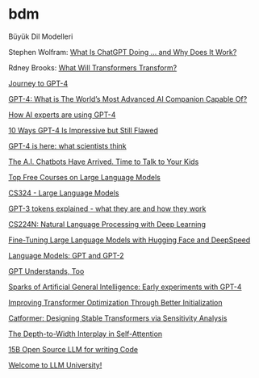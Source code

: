 # bdm
Büyük Dil Modelleri 


Stephen Wolfram: [What Is ChatGPT Doing … and Why Does It Work?](https://writings.stephenwolfram.com/2023/02/what-is-chatgpt-doing-and-why-does-it-work/)

Rdney Brooks: [What Will Transformers Transform?](https://rodneybrooks.com/what-will-transformers-transform)

[Journey to GPT-4](https://lifearchitect.ai/gpt-4/)

[GPT-4: What is The World’s Most Advanced AI Companion Capable Of?](https://impakter.com/gpt-4-what-is-the-worlds-most-advanced-ai-companion-capable-of/)

[How AI experts are using GPT-4](https://www.technologyreview.com/2023/03/21/1070102/how-ai-experts-are-using-gpt-4/)

[10 Ways GPT-4 Is Impressive but Still Flawed](https://www.nytimes.com/2023/03/14/technology/openai-new-gpt4.html)

[GPT-4 is here: what scientists think](https://www.nature.com/articles/d41586-023-00816-5)

[The A.I. Chatbots Have Arrived. Time to Talk to Your Kids](https://www-nytimes-com.cdn.ampproject.org/c/s/www.nytimes.com/2023/03/22/well/family/ai-chatgpt-parents-children.amp.html)


[Top Free Courses on Large Language Models](https://www.kdnuggets.com/2023/03/top-free-courses-large-language-models.html)

[CS324 - Large Language Models](https://stanford-cs324.github.io/winter2022/)

[GPT-3 tokens explained - what they are and how they work](https://blog.quickchat.ai/post/tokens-entropy-question/)

[CS224N: Natural Language Processing with Deep Learning](https://web.stanford.edu/class/cs224n/index.html)

[Fine-Tuning Large Language Models with Hugging Face and DeepSpeed](https://www.databricks.com/blog/2023/03/20/fine-tuning-large-language-models-hugging-face-and-deepspeed.html?utm_source=bambu&utm_medium=social&utm_campaign=advocacy&blaid=4327786)

[Language Models: GPT and GPT-2](https://cameronrwolfe.substack.com/p/language-models-gpt-and-gpt-2)

[GPT Understands, Too](https://arxiv.org/pdf/2103.10385.pdf)

[Sparks of Artificial General Intelligence: Early experiments with GPT-4](https://arxiv.org/pdf/2303.12712.pdf)

[Improving Transformer Optimization Through Better Initialization](https://www.cs.toronto.edu/~mvolkovs/ICML2020_tfixup.pdf)

[Catformer: Designing Stable Transformers via Sensitivity Analysis](http://proceedings.mlr.press/v139/davis21a/davis21a.pdf)

[The Depth-to-Width Interplay in Self-Attention](https://arxiv.org/pdf/2006.12467.pdf)

<a href="https://huggingface.co/bigcode">15B Open Source LLM for writing Code</a>

<a href="https://huggingface.co/bigcode](https://docs.cohere.com/docs/llmu)">Welcome to LLM University!</a>
